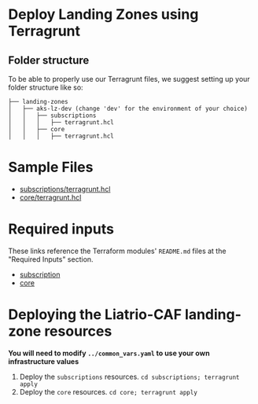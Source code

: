 # Deploy Landing Zones using Terragrunt

## Folder structure

To be able to properly use our Terragrunt files, we suggest setting up your folder structure like so:

```
├── landing-zones
│   ├── aks-lz-dev (change 'dev' for the environment of your choice)
│   │   ├── subscriptions
│   │   │   ├── terragrunt.hcl
│   │   ├── core
│   │   │   ├── terragrunt.hcl
```

# Sample Files

* [subscriptions/terragrunt.hcl](./subscriptions/terragrunt.hcl)
* [core/terragrunt.hcl](./core/terragrunt.hcl)

# Required inputs

These links reference the Terraform modules' `README.md` files at the "Required Inputs" section.

* [subscription](https://github.com/liatrio/terraform-caf-azure/tree/main/landing-zones/aks)
* [core](https://github.com/liatrio/terraform-caf-azure/tree/main/landing-zones/aks)

# Deploying the Liatrio-CAF landing-zone resources

**You will need to modify `../common_vars.yaml` to use your own infrastructure values**

1. Deploy the `subscriptions` resources. `cd subscriptions; terragrunt apply`
2. Deploy the `core` resources. `cd core; terragrunt apply`